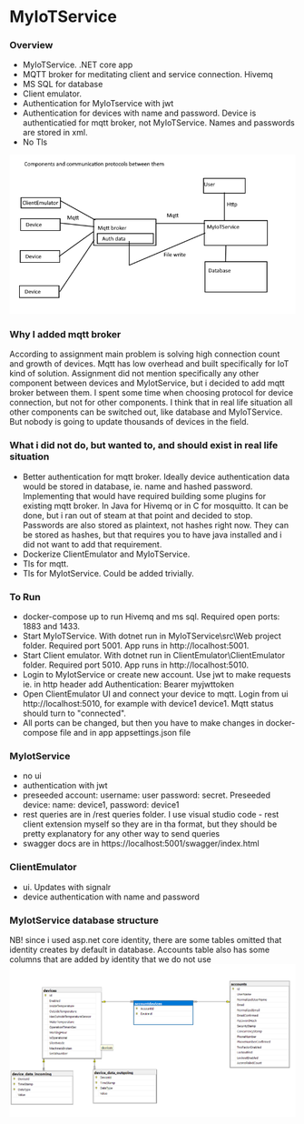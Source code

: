# MyIoTService

### Overview 

* MyIoTService. .NET core app
* MQTT broker for meditating client and service connection. Hivemq
* MS SQL for database
* Client emulator.
* Authentication for MyIoTservice with jwt
* Authentication for devices with name and password. Device is authenticatied for mqtt broker, not MyIoTService. Names and passwords are stored in xml.
* No Tls

![Overview](https://github.com/arvikangas/ProExpertMyIoTService/blob/master/docs/Overview.png)

### Why I added mqtt broker
According to assignment main problem is solving high connection count and growth of devices. Mqtt has low overhead and built specifically for IoT kind of solution. Assignment did not mention specifically any other component between devices and MyIotService, but i decided to add mqtt broker between them. I spent some time when choosing protocol for device connection, but not for other components. I think that in real life situation all other components can be switched out, like database and MyIoTService. But nobody is going to update thousands of devices in the field. 

### What i did not do, but wanted to, and should exist in real life situation
* Better authentication for mqtt broker. Ideally device authentication data would be stored in database, ie. name and hashed password. Implementing that would have required building some plugins for existing mqtt broker. In Java for Hivemq or in C for mosquitto. It can be done, but i ran out of steam at that point and decided to stop. Passwords are also stored as plaintext, not hashes right now. They can be stored as hashes, but that requires you to have java installed and i did not want to add that requirement.
* Dockerize ClientEmulator and MyIoTService. 
* Tls for mqtt.
* Tls for MyIotService. Could be added trivially.

### To Run
* docker-compose up to run Hivemq and ms sql. Required open ports: 1883 and 1433.
* Start MyIoTService. With dotnet run in MyIoTService\src\Web project folder. Required port 5001. App runs in http://localhost:5001.
* Start Client emulator. With dotnet run in ClientEmulator\ClientEmulator folder.  Required port 5010. App runs in http://localhost:5010.
* Login to MyIotService or create new account. Use jwt to make requests ie. in http header add Authentication: Bearer myjwttoken
* Open ClientEmulator UI and connect your device to mqtt. Login from ui http://localhost:5010, for example with device1 device1. Mqtt status should turn to "connected". 
* All ports can be changed, but then you have to make changes in docker-compose file and in app appsettings.json file

### MyIotService
* no ui
* authentication with jwt
* preseeded account: username: user password: secret. Preseeded device: name: device1, password: device1
* rest queries are in /rest queries folder. I use visual studio code - rest client extension myself so they are in tha format, but they should be pretty explanatory for any other way to send queries
* swagger docs are in https://localhost:5001/swagger/index.html

### ClientEmulator
* ui. Updates with signalr
* device authentication with name and password

### MyIotService database structure
NB! since i used asp.net core identity, there are some tables omitted that identity creates by default in database. Accounts table also has some columns that are added by identity that we do not use
![Database](https://github.com/arvikangas/ProExpertMyIoTService/blob/master/docs/Database.png)
